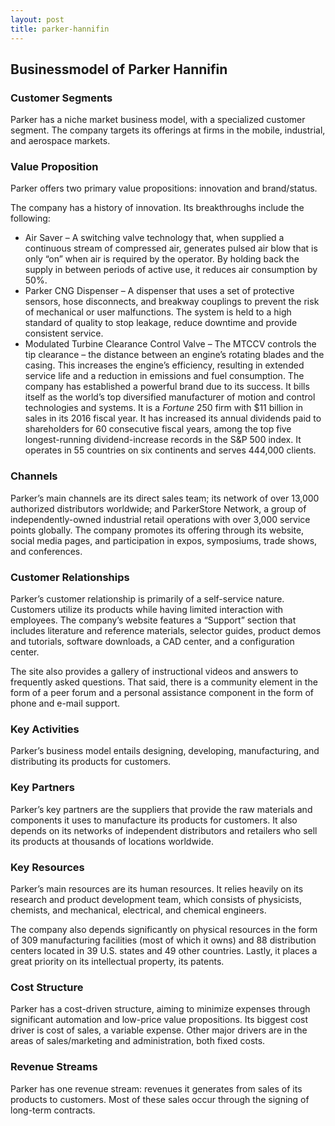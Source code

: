 ```yaml
---
layout: post
title: parker-hannifin
---
```


Businessmodel of Parker Hannifin
---------------------------------

### Customer Segments

Parker has a niche market business model, with a specialized customer segment. The company targets its offerings at firms in the mobile, industrial, and aerospace markets.

### Value Proposition

Parker offers two primary value propositions: innovation and brand/status.

The company has a history of innovation. Its breakthroughs include the following:

 * Air Saver – A switching valve technology that, when supplied a continuous stream of compressed air, generates pulsed air blow that is only “on” when air is required by the operator. By holding back the supply in between periods of active use, it reduces air consumption by 50%.
* Parker CNG Dispenser – A dispenser that uses a set of protective sensors, hose disconnects, and breakway couplings to prevent the risk of mechanical or user malfunctions. The system is held to a high standard of quality to stop leakage, reduce downtime and provide consistent service.
* Modulated Turbine Clearance Control Valve – The MTCCV controls the tip clearance – the distance between an engine’s rotating blades and the casing. This increases the engine’s efficiency, resulting in extended service life and a reduction in emissions and fuel consumption.
 The company has established a powerful brand due to its success. It bills itself as the world’s top diversified manufacturer of motion and control technologies and systems. It is a *Fortune* 250 firm with $11 billion in sales in its 2016 fiscal year. It has increased its annual dividends paid to shareholders for 60 consecutive fiscal years, among the top five longest-running dividend-increase records in the S&P 500 index. It operates in 55 countries on six continents and serves 444,000 clients.

### Channels

Parker’s main channels are its direct sales team; its network of over 13,000 authorized distributors worldwide; and ParkerStore Network, a group of independently-owned industrial retail operations with over 3,000 service points globally. The company promotes its offering through its website, social media pages, and participation in expos, symposiums, trade shows, and conferences.

### Customer Relationships

Parker’s customer relationship is primarily of a self-service nature. Customers utilize its products while having limited interaction with employees. The company’s website features a “Support” section that includes literature and reference materials, selector guides, product demos and tutorials, software downloads, a CAD center, and a configuration center.

The site also provides a gallery of instructional videos and answers to frequently asked questions. That said, there is a community element in the form of a peer forum and a personal assistance component in the form of phone and e-mail support.

### Key Activities

Parker’s business model entails designing, developing, manufacturing, and distributing its products for customers.

### Key Partners

Parker’s key partners are the suppliers that provide the raw materials and components it uses to manufacture its products for customers. It also depends on its networks of independent distributors and retailers who sell its products at thousands of locations worldwide.

### Key Resources

Parker’s main resources are its human resources. It relies heavily on its research and product development team, which consists of physicists, chemists, and mechanical, electrical, and chemical engineers.

The company also depends significantly on physical resources in the form of 309 manufacturing facilities (most of which it owns) and 88 distribution centers located in 39 U.S. states and 49 other countries. Lastly, it places a great priority on its intellectual property, its patents.

### Cost Structure

Parker has a cost-driven structure, aiming to minimize expenses through significant automation and low-price value propositions. Its biggest cost driver is cost of sales, a variable expense. Other major drivers are in the areas of sales/marketing and administration, both fixed costs.

### Revenue Streams

Parker has one revenue stream: revenues it generates from sales of its products to customers. Most of these sales occur through the signing of long-term contracts.
